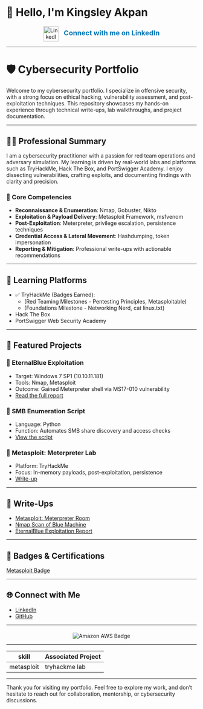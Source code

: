 # 👋 Hello, I'm Kingsley Akpan

<!-- LinkedIn Profile Embed -->
<div style="text-align: center; margin-top: 20px;">
  <a href="https://www.linkedin.com/in/kingsleyakpan/" target="_blank" style="text-decoration: none;">
    <img src="https://cdn-icons-png.flaticon.com/512/174/174857.png" alt="LinkedIn" width="40" height="40" style="vertical-align: middle; margin-right: 10px;">
    <span style="font-size: 18px; font-weight: bold; color: #0077b5;">Connect with me on LinkedIn</span>
  </a>
</div>

---

# 🛡️ Cybersecurity Portfolio

Welcome to my cybersecurity portfolio. I specialize in offensive security, with a strong focus on ethical hacking, vulnerability assessment, and post-exploitation techniques. This repository showcases my hands-on experience through technical write-ups, lab walkthroughs, and project documentation.

---

## 👨‍💻 Professional Summary

I am a cybersecurity practitioner with a passion for red team operations and adversary simulation. My learning is driven by real-world labs and platforms such as TryHackMe, Hack The Box, and PortSwigger Academy. I enjoy dissecting vulnerabilities, crafting exploits, and documenting findings with clarity and precision.

### 🔧 Core Competencies
- **Reconnaissance & Enumeration**: Nmap, Gobuster, Nikto  
- **Exploitation & Payload Delivery**: Metasploit Framework, msfvenom  
- **Post-Exploitation**: Meterpreter, privilege escalation, persistence techniques  
- **Credential Access & Lateral Movement**: Hashdumping, token impersonation  
- **Reporting & Mitigation**: Professional write-ups with actionable recommendations  

---

## 🧠 Learning Platforms
- ✅ TryHackMe
  (Badges Earned):
    - (Red Teaming Milestones - Pentesting Principles, Metasploitable)
    - (Foundations Milestone - Networking Nerd, cat linux.txt)
- Hack The Box
- PortSwigger Web Security Academy

---

## 📂 Featured Projects

### 🔐 EternalBlue Exploitation
- Target: Windows 7 SP1 (10.10.11.181)
- Tools: Nmap, Metasploit
- Outcome: Gained Meterpreter shell via MS17-010 vulnerability
- [Read the full report](https://github.com/cybmeadow/EternalBlue-Exploitation)

### 🧪 SMB Enumeration Script
- Language: Python
- Function: Automates SMB share discovery and access checks
- [View the script](scripts/smb_enum.py)

### 🧠 Metasploit: Meterpreter Lab
- Platform: TryHackMe
- Focus: In-memory payloads, post-exploitation, persistence
- [Write-up]()

---

## 📝 Write-Ups
- [Metasploit: Meterpreter Room](metasploit-meterpreter-writeup.md)  
- [Nmap Scan of Blue Machine](blue-nmap-scan.md)  
- [EternalBlue Exploitation Report](reports/eternalblue-report.pdf)

---

## 🏅 Badges & Certifications
[Metasploit Badge](tryhackme-badges/metasploit-badge.png)  
<!-- Add more badges or certification logos here -->

---

## 🌐 Connect with Me
- [LinkedIn](https://www.linkedin.com/in/kingsleyakpan)
- [GitHub](https://github.com/cybmeadow)


---
<div style="text-align: center; margin-top: 20px;">
  <img 
    src="https://img.shields.io/badge/-Amazon%20AWS-FF9900?style=for-the-badge&logo=Amazon%20AWS&logoColor=white" 
    alt="Amazon AWS Badge" 
  />
</div>

---
| skill                       | Associated Project        |
|-----------------------------|---------------------------|
|metasploit                   |  tryhackme lab            |

---
Thank you for visiting my portfolio. Feel free to explore my work, and don’t hesitate to reach out for collaboration, mentorship, or cybersecurity discussions.
